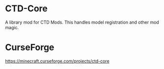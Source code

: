 # CTD-Core
A library mod for CTD Mods. This handles model registration and other mod magic.  
# CurseForge
https://minecraft.curseforge.com/projects/ctd-core
